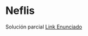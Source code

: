 # Neflis
Solución parcial
[Link Enunciado](https://docs.google.com/document/d/13exT42k1RvFbW5JrVm_eYo_0aOjrqe82U81uuxdUr3U/edit?usp=sharing)
